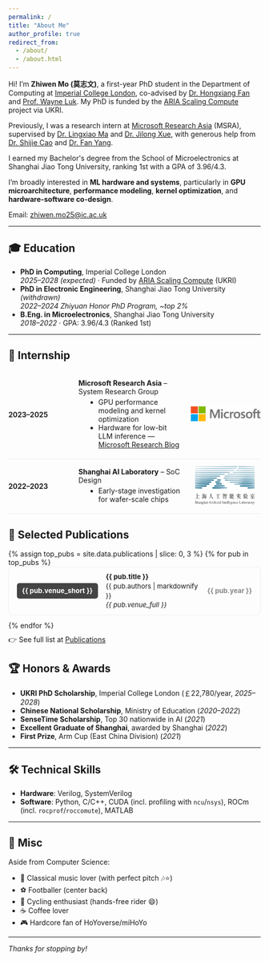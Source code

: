 ```yaml
---
permalink: /
title: "About Me"
author_profile: true
redirect_from: 
  - /about/
  - /about.html
---
```


Hi! I’m **Zhiwen Mo (莫志文)**, a first-year PhD student in the Department of Computing at [Imperial College London](https://www.imperial.ac.uk/), co-advised by [Dr. Hongxiang Fan](https://os-hxfan.github.io/) and [Prof. Wayne Luk](https://www.doc.ic.ac.uk/~wl/). My PhD is funded by the [ARIA Scaling Compute](https://www.aria.org.uk/opportunity-spaces/nature-computes-better/scaling-compute/) project via UKRI.

Previously, I was a research intern at [Microsoft Research Asia](https://www.microsoft.com/en-us/research/group/system-research-group-asia/) (MSRA), supervised by [Dr. Lingxiao Ma](https://xysmlx.github.io/) and [Dr. Jilong Xue](https://scholar.google.com/citations?user=xKI6HXgAAAAJ&hl=en), with generous help from [Dr. Shijie Cao](https://www.microsoft.com/en-us/research/people/shijiecao/) and [Dr. Fan Yang](https://fanyangcs.github.io/).

I earned my Bachelor's degree from the School of Microelectronics at Shanghai Jiao Tong University, ranking 1st with a GPA of 3.96/4.3.

I’m broadly interested in **ML hardware and systems**, particularly in **GPU microarchitecture**, **performance modeling**, **kernel optimization**, and **hardware-software co-design**.

Email: [zhiwen.mo25@ic.ac.uk](mailto:zhiwen.mo25@ic.ac.uk)


---

## 🎓 Education

- **PhD in Computing**, Imperial College London  
  *2025–2028 (expected)* · Funded by [ARIA Scaling Compute](https://www.aria.org.uk/opportunity-spaces/nature-computes-better/scaling-compute/) (UKRI)
- **PhD in Electronic Engineering**, Shanghai Jiao Tong University *(withdrawn)*  
  *2022–2024* *Zhiyuan Honor PhD Program, ~top 2%*
- **B.Eng. in Microelectronics**, Shanghai Jiao Tong University  
  *2018–2022* · GPA: 3.96/4.3 (Ranked 1st)

---

<style>
.exp-container {
  display: flex;
  align-items: center;
  justify-content: space-between;
  border-bottom: 1px solid #eee;
  padding: 12px 0;
}
.exp-left {
  width: 120px;
  font-weight: bold;
  color: #222;
}
.exp-middle {
  flex: 1;
  padding: 0 20px;
}
.exp-middle p {
  margin: 4px 0;
}
.exp-middle ul {
  margin: 4px 0 8px 16px;
}
.exp-right img {
  height: 36px;
}
.exp-container:hover {
  background: #f9f9f9;
  border-radius: 8px;
  transition: 0.2s;
}
</style>

<h2>💼 Internship</h2>

<div class="exp-container">
  <div class="exp-left">2023–2025</div>
  <div class="exp-middle">
    <p><strong>Microsoft Research Asia</strong> – System Research Group</p>
    <ul>
      <li>GPU performance modeling and kernel optimization</li>
      <li>
        Hardware for low-bit LLM inference —
        <a href="https://www.microsoft.com/en-us/research/blog/advances-to-low-bit-quantization-enable-llms-on-edge-devices/" target="_blank">
          Microsoft Research Blog
        </a>
      </li>
    </ul>
  </div>
  <div class="exp-right">
    <img src="/images/microsoft.png" alt="Microsoft Logo" style="height:30px;">
  </div>
</div>

<div class="exp-container">
  <div class="exp-left">2022–2023</div>
  <div class="exp-middle">
    <p><strong>Shanghai AI Laboratory</strong> – SoC Design</p>
    <ul>
      <li>Early-stage investigation for wafer-scale chips</li>
    </ul>
  </div>
  <div class="exp-right">
    <img src="/images/sh_ai_lab.png" alt="Shanghai AI Lab Logo" style="height:76px; margin-left: -12px;">
  </div>
</div>

<h2>📄 Selected Publications</h2>

<style>
.pub-entry {
  display: flex;
  border: 1px solid #eee;
  border-radius: 8px;
  padding: 10px 16px;
  margin-bottom: 12px;
  align-items: center;
  font-size: 0.95em;
  line-height: 1.4;
}
.pub-venue {
  min-width: 70px;
  font-weight: bold;
  color: #fff;
  background: #444;
  border-radius: 5px;
  padding: 6px 10px;
  text-align: center;
  display: flex;
  align-items: center;
  justify-content: center;
  height: 100%;
}
.pub-content {
  flex: 1;
  padding: 0 16px;
}
.pub-year {
  min-width: 60px;
  color: #888;
  font-weight: bold;
  display: flex;
  align-items: center;
  justify-content: center;
}
</style>

<div>
{% assign top_pubs = site.data.publications | slice: 0, 3 %}
{% for pub in top_pubs %}
  <div class="pub-entry">
    <div class="pub-venue">
      {{ pub.venue_short }}
    </div>
    <div class="pub-content">
      <div><strong>{{ pub.title }}</strong></div>
      <div>{{ pub.authors | markdownify }}</div>
      <div><em>{{ pub.venue_full }}</em></div>
    </div>
    <div class="pub-year">
      {{ pub.year }}
    </div>
  </div>
{% endfor %}
</div>

<p style="margin-top: 10px;">
  👉 See full list at <a href="/publications/">Publications</a>
</p>


## 🏆 Honors & Awards
- **UKRI PhD Scholarship**, Imperial College London (￡22,780/year, *2025–2028*)  
- **Chinese National Scholarship**, Ministry of Education (*2020–2022*)  
- **SenseTime Scholarship**, Top 30 nationwide in AI (*2021*)  
- **Excellent Graduate of Shanghai**, awarded by Shanghai (*2022*)  
- **First Prize**, Arm Cup (East China Division) (*2021*)  

---

## 🛠 Technical Skills

- **Hardware**: Verilog, SystemVerilog  
- **Software**: Python, C/C++, CUDA (incl. profiling with `ncu`/`nsys`), ROCm (incl. `rocprof`/`roccomute`), MATLAB

---

## 🎨 Misc

Aside from Computer Science:  
- 🎹 Classical music lover (with perfect pitch 🎶⭐)  
- ⚽ Footballer (center back)  
- 🚴 Cycling enthusiast (hands-free rider 😄)  
- ☕ Coffee lover  
- 🎮 Hardcore fan of HoYoverse/miHoYo

---

*Thanks for stopping by!*
